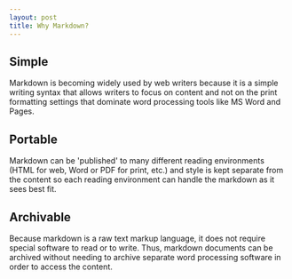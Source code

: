 ```yaml
---
layout: post
title: Why Markdown?
---
```


## Simple

Markdown is becoming widely used by web writers because it is a simple writing syntax that allows writers to focus on content and not on the print formatting settings that dominate word processing tools like MS Word and Pages. 

## Portable

Markdown can be 'published' to many different reading environments (HTML for web, Word or PDF for print, etc.) and style is kept separate from the content so each reading environment can handle the markdown as it sees best fit. 

## Archivable

Because markdown is a raw text markup language, it does not require special software to read or to write. Thus, markdown documents can be archived without needing to archive separate word processing software in order to access the content. 